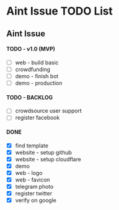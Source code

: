 # Aint Issue TODO List

## Aint Issue

#### TODO - v1.0 (MVP)

- [ ] web - build basic
- [ ] crowdfunding
- [ ] demo - finish bot
- [ ] demo - production

#### TODO - BACKLOG

- [ ] crowdsource user support
- [ ] register facebook

#### DONE

- [x] find template
- [x] website - setup github
- [x] website - setup cloudflare
- [x] demo
- [x] web - logo
- [x] web - favicon
- [x] telegram photo
- [x] register twitter
- [x] verify on google
